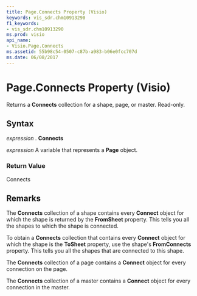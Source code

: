 ```yaml
---
title: Page.Connects Property (Visio)
keywords: vis_sdr.chm10913290
f1_keywords:
- vis_sdr.chm10913290
ms.prod: visio
api_name:
- Visio.Page.Connects
ms.assetid: 55b98c54-0507-c87b-a983-b06e0fcc707d
ms.date: 06/08/2017
---
```



# Page.Connects Property (Visio)

Returns a **Connects** collection for a shape, page, or master. Read-only.


## Syntax

 _expression_ . **Connects**

 _expression_ A variable that represents a **Page** object.


### Return Value

Connects


## Remarks

The **Connects** collection of a shape contains every **Connect** object for which the shape is returned by the **FromSheet** property. This tells you all the shapes to which the shape is connected.

To obtain a **Connects** collection that contains every **Connect** object for which the shape is the **ToSheet** property, use the shape's **FromConnects** property. This tells you all the shapes that are connected to this shape.

The **Connects** collection of a page contains a **Connect** object for every connection on the page.

The **Connects** collection of a master contains a **Connect** object for every connection in the master.


